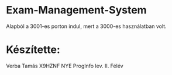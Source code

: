 # Exam-Management-System

Alapból a 3001-es porton indul, mert a 3000-es használatban volt.

# Készítette:
Verba Tamás
X9HZNF
NYE ProgInfo lev. II. Félév
